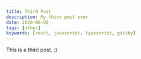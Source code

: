 ```yaml
---
title: Third Post
description: My third post ever
date: 2020-06-06
tags: [other]
keywords: [react, javascript, typescript, gatsby]
---
```


This is a third post. :)
